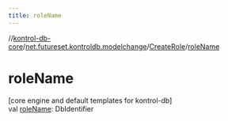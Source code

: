```yaml
---
title: roleName
---
```

//[kontrol-db-core](../../../index.html)/[net.futureset.kontroldb.modelchange](../index.html)/[CreateRole](index.html)/[roleName](role-name.html)



# roleName



[core engine and default templates for kontrol-db]\
val [roleName](role-name.html): DbIdentifier




